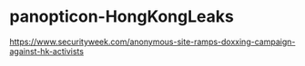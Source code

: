 # panopticon-HongKongLeaks

https://www.securityweek.com/anonymous-site-ramps-doxxing-campaign-against-hk-activists
